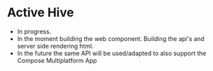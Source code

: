 # Active Hive
- In progress.
- In the moment building the web component. Building the api's and server side rendering html.
- In the future the same API will be used/adapted to also support the Compose Multiplatform App
